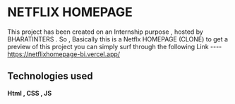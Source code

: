 
# NETFLIX HOMEPAGE
This project has been created on an Internship purpose  , hosted by BHARATINTERS . So , Basically this is a Netflx HOMEPAGE (CLONE)
to get a preview of this project you can simply surf through the following Link ---- 
        https://netflixhomepage-bi.vercel.app/
## Technologies used

**Html , CSS , JS**

